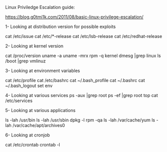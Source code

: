 Linux Priviledge Escalation guide:

https://blog.g0tmi1k.com/2011/08/basic-linux-privilege-escalation/

1- Looking at distribution version for possible exploits

cat /etc/issue
cat /etc/*-release
cat /etc/lsb-release
cat /etc/redhat-release

2- Looking at kernel version

cat /proc/version
uname -a
uname -mrx
rpm -q kernel
dmesg |grep linux
ls /boot |grep vmlinuz

3- Looking at environment variables

cat /etc/profile
cat /etc/bashrc
cat ~/.bash_profile
cat ~/.bashrc
cat ~/.bash_logout
set
env

4- Looking at various services
 ps -aux |grep root
 ps -ef  |grep root
 top
 cat /etc/services
 
5- Looking at various applications

 ls -lah /usr/bin
 ls -lah /usr/sbin
 dpkg -l
 rpm -qa
 ls -lah /var/cache/yum
 ls -lah /var/cache/apt/archives0
 
6- Looking at cronjob
 
 cat /etc/crontab
 crontab -l
 
